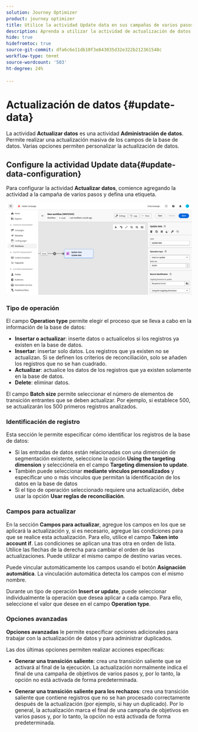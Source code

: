 ```yaml
---
solution: Journey Optimizer
product: journey optimizer
title: Utilice la actividad Update data en sus campañas de varios pasos
description: Aprenda a utilizar la actividad de actualización de datos
hide: true
hidefromtoc: true
source-git-commit: dfa6c6e11db10f3e843035d32e322b212361548c
workflow-type: tm+mt
source-wordcount: '503'
ht-degree: 24%

---
```


# Actualización de datos {#update-data}

La actividad **Actualizar datos** es una actividad **Administración de datos**. Permite realizar una actualización masiva de los campos de la base de datos. Varias opciones permiten personalizar la actualización de datos.

<!--
The **Operation type** field lets you choose the process to be carried out on the data in the database. Select the first option to add data or update (it if it has already been added). You can also only add data, only update data, or delete data. Select the **Update and merge collections** to select a primary record to link duplicates to, and delete those duplicates safely

Specify how to identify the records in the database: if data relate to an existing targeting dimension, select the **Using the targeting dimension** option and select the targeting dimension and fields to update. Otherwise, specify one or more custom links to identify the data in the database, or direct use of reconciliation keys.

Select the fields to update and reconciliation settings. You can use the **Auto-mapping** option to automatically identify the fields to be updated.

The **Advanced options** section let you specify additional settings to manage data and duplicates.

Toggle the **Generate an outbound transition** option to add an outbound transition that will be activated at the end of the execution of the **Update data** activity. The update generally marks the end of a targeting workflow and therefore the option is not activated by default.

Toggle the **Generate an outbound transition for rejects** option to add an outbound transition containing records that have not been correctly processed after the update (for example if there is a duplicate). The update generally marks the end of a targeting workflow and therefore the option is not activated by default.
-->

## Configure la actividad Update data{#update-data-configuration}

Para configurar la actividad **Actualizar datos**, comience agregando la actividad a la campaña de varios pasos y defina una etiqueta.

![](../assets/workflow-update-data.png)

### Tipo de operación

El campo **Operation type** permite elegir el proceso que se lleva a cabo en la información de la base de datos:

* **Insertar o actualizar**: inserte datos o actualícelos si los registros ya existen en la base de datos.
* **Insertar**: insertar solo datos. Los registros que ya existen no se actualizan. Si se definen los criterios de reconciliación, solo se añaden los registros que no se han cuadrado.
* **Actualizar**: actualice los datos de los registros que ya existen solamente en la base de datos.
* **Delete**: eliminar datos.

El campo **Batch size** permite seleccionar el número de elementos de transición entrantes que se deben actualizar. Por ejemplo, si establece 500, se actualizarán los 500 primeros registros analizados.

### Identificación de registro

Esta sección le permite especificar cómo identificar los registros de la base de datos:

* Si las entradas de datos están relacionadas con una dimensión de segmentación existente, seleccione la opción **Using the targeting dimension** y selecciónela en el campo **Targeting dimension to update**.
* También puede seleccionar **mediante vínculos personalizados** y especificar uno o más vínculos que permitan la identificación de los datos en la base de datos
* Si el tipo de operación seleccionado requiere una actualización, debe usar la opción **Usar reglas de reconciliación**.

### Campos para actualizar

En la sección **Campos para actualizar**, agregue los campos en los que se aplicará la actualización y, si es necesario, agregue las condiciones para que se realice esta actualización. Para ello, utilice el campo **Taken into account if**. Las condiciones se aplican una tras otra en orden de lista. Utilice las flechas de la derecha para cambiar el orden de las actualizaciones. Puede utilizar el mismo campo de destino varias veces.

Puede vincular automáticamente los campos usando el botón **Asignación automática**. La vinculación automática detecta los campos con el mismo nombre.

Durante un tipo de operación **Insert or update**, puede seleccionar individualmente la operación que desea aplicar a cada campo. Para ello, seleccione el valor que desee en el campo **Operation type**.

### Opciones avanzadas

**Opciones avanzadas** le permite especificar opciones adicionales para trabajar con la actualización de datos y para administrar duplicados.

<!--
* **Disable automatic key management**
* **Disable audit**
* **Empty the destination value if the source value is empty**
* **Update all columns with matching names**
* **Ignore records which concern the same target**: only the first in the list of expressions will be considered
-->

Las dos últimas opciones permiten realizar acciones específicas:

* **Generar una transición saliente**: crea una transición saliente que se activará al final de la ejecución. La actualización normalmente indica el final de una campaña de objetivos de varios pasos y, por lo tanto, la opción no está activada de forma predeterminada.

* **Generar una transición saliente para los rechazos**: crea una transición saliente que contiene registros que no se han procesado correctamente después de la actualización (por ejemplo, si hay un duplicado). Por lo general, la actualización marca el final de una campaña de objetivos en varios pasos y, por lo tanto, la opción no está activada de forma predeterminada.

